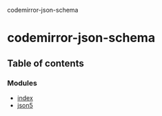 codemirror-json-schema

# codemirror-json-schema

## Table of contents

### Modules

- [index](modules/index.md)
- [json5](modules/json5.md)
